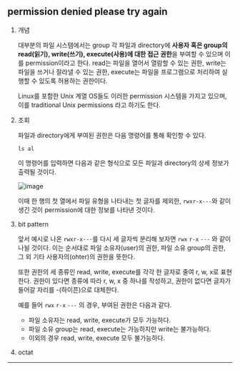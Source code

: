 ## permission denied please try again

1. 개념

   대부분의 파일 시스템에서는 group 각 파일과 directory에 **사용자 혹은 group의 read(읽기), write(쓰기), execute(사용)에 대한 접근 권한**을 부여할 수 있으며 이를 permission이라고 한다. read는 파일을 열어서 열람할 수 있는 권한, write는 파일을 쓰거나 잘라낼 수 있는 권한, execute는 파일을 프로그램으로 처리하여 실행할 수 있도록 허용하는 권한이다.

   Linux를 포함한 Unix 계열 OS들도 이러한 permission 시스템을 가지고 있으며, 이를 traditional Unix permissions 라고 하기도 한다.

2. 조회

   파일과 directory에게 부여된 권한은 다음 명령어를 통해 확인항 수 있다.

   ```shell
   ls al
   ```

   이 명령어를 입력하면 다음과 같은 형식으로 모든 파일과 directory의 상세 정보가 출력될 것이다.

   ![image](https://github.com/user-attachments/assets/0ac17d3e-d883-4705-adf7-c7833b7c2b20)

   이때 한 행의 첫 열에서 파일 유형을 나타내는 첫 글자를 제외한, `rwxr-x---`와 같이 생긴 것이 permission에 대한 정보를 나타낸 것이다.

3. bit pattern

   앞서 예시로 나온 `rwxr-x---`를 다시 세 글자씩 분리해 보자면 `rwx` `r-x` `---` 와 같이 나뉠 것이다. 이는 순서대로 파일 소유자(user)의 권한, 파일 소유 group의 권한, 그 외 기타 사용자의(ohter)의 권한을 뜻한다.

   또한 권한의 세 종류인 read, write, execute를 각각 한 글자로 줄여 r, w, x로 표현한다. 권한이 있다면 종류에 따라 r, w, x 중 하나를 작성하고, 권한이 없다면 글자가 들어갈 자리를 -(하이픈)으로 대체한다.

   예를 들어 `rwx` `r-x` `---` 의 경우, 부여된 권한은 다음과 같다.

   - 파일 소유자는 read, write, execute가 모두 가능하다.
   - 파일 소유 group는 read, execute는 가능하지만 write는 불가능하다.
   - 이외의 경우 read, write, execute 모두 불가능하다.

4. octat

---
